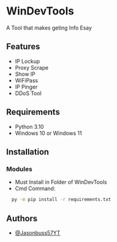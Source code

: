 
# WinDevTools

A Tool that makes geting Info Esay


## Features

- IP Lockup
- Proxy Scrape
- Show IP
- WiFiPass
- IP Pinger
- DDoS Tool


## Requirements

- Python 3.10
- Windows 10 or Windows 11
## Installation

### Modules

- Must Install in Folder of WinDevTools
- Cmd Command:
```bash
  py -m pip install -r requirements.txt
```
    
## Authors

- [@Jasonbuss57YT](https://www.github.com/Jasonbuss57YT)

